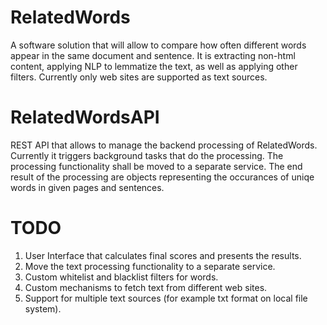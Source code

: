 # RelatedWords
A software solution that will allow to compare how often different words appear in the same document and sentence.
It is extracting non-html content, applying NLP to lemmatize the text, as well as applying other filters.
Currently only web sites are supported as text sources.

# RelatedWordsAPI
REST API that allows to manage the backend processing of RelatedWords.
Currently it triggers background tasks that do the processing.
The processing functionality shall be moved to a separate service.
The end result of the processing are objects representing the occurances of uniqe words in given pages and sentences.

# TODO
1. User Interface that calculates final scores and presents the results.
2. Move the text processing functionality to a separate service.
4. Custom whitelist and blacklist filters for words.
5. Custom mechanisms to fetch text from different web sites.
6. Support for multiple text sources (for example txt format on local file system).